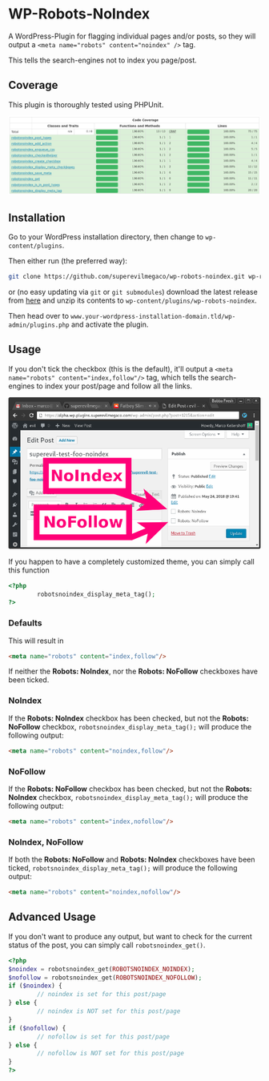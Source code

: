 WP-Robots-NoIndex
=================

A WordPress-Plugin for flagging individual pages and/or posts,
so they will output a `<meta name="robots" content="noindex" />` tag.

This tells the search-engines not to index you page/post.

Coverage
--------
This plugin is thoroughly tested using PHPUnit.

![](media/screenshot-coverage.png)

Installation
------------

Go to your WordPress installation directory,
then change to `wp-content/plugins`.

Then either run (the preferred way):

```bash
git clone https://github.com/superevilmegaco/wp-robots-noindex.git wp-robots-noindex
```

or (no easy updating via `git` or `git submodules`)
download the latest release from [here][releases]
and unzip its contents to `wp-content/plugins/wp-robots-noindex`.

Then head over to `www.your-wordpress-installation-domain.tld/wp-admin/plugins.php`
and activate the plugin.

Usage
-----

If you don't tick the checkbox (this is the default),
it'll output a `<meta name="robots" content="index,follow"/>` tag,
which tells the search-engines to index your post/page and follow all the
links.

![](media/screenshot-001.png)

If you happen to have a completely customized theme,
you can simply call this function

```php
<?php
        robotsnoindex_display_meta_tag();
?>
```

### Defaults

This will result in

```html
<meta name="robots" content="index,follow"/>
```

If neither the **Robots: NoIndex**, nor the **Robots: NoFollow** checkboxes
have been ticked.

### NoIndex

If the **Robots: NoIndex** checkbox has been checked, but not the
**Robots: NoFollow** checkbox, `robotsnoindex_display_meta_tag();` will
produce the following output:

```html
<meta name="robots" content="noindex,follow"/>
```

### NoFollow

If the **Robots: NoFollow** checkbox has been checked, but not the
**Robots: NoIndex** checkbox, `robotsnoindex_display_meta_tag();` will
produce the following output:

```html
<meta name="robots" content="index,nofollow"/>
```

### NoIndex, NoFollow

If both the **Robots: NoFollow** and **Robots: NoIndex** checkboxes have been
ticked, `robotsnoindex_display_meta_tag();` will produce the following output:

```html
<meta name="robots" content="noindex,nofollow"/>
```

Advanced Usage
--------------

If you don't want to produce any output, but want to check for the current
status of the post, you can simply call `robotsnoindex_get()`.

```php
<?php
$noindex = robotsnoindex_get(ROBOTSNOINDEX_NOINDEX);
$nofollow = robotsnoindex_get(ROBOTSNOINDEX_NOFOLLOW);
if ($noindex) {
        // noindex is set for this post/page
} else {
        // noindex is NOT set for this post/page
}
if ($nofollow) {
        // nofollow is set for this post/page
} else {
        // nofollow is NOT set for this post/page
}
?>
```



[releases]: https://github.com/superevilmegaco/wp-robots-noindex/releases

